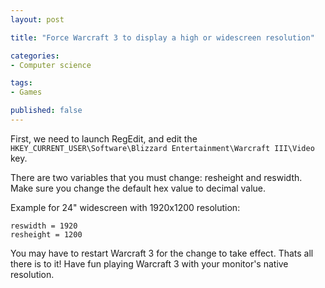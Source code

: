 ```yaml
---
layout: post

title: "Force Warcraft 3 to display a high or widescreen resolution"

categories:
- Computer science

tags:
- Games

published: false
---
```

First, we need to launch RegEdit, and edit the `HKEY_CURRENT_USER\Software\Blizzard Entertainment\Warcraft III\Video` key.

There are two variables that you must change: resheight and reswidth. Make sure you change the default hex value to decimal value.

Example for 24" widescreen with 1920x1200 resolution:

    reswidth = 1920
    resheight = 1200

You may have to restart Warcraft 3 for the change to take effect. Thats all there is to it! Have fun playing Warcraft 3 with your monitor's native resolution.
